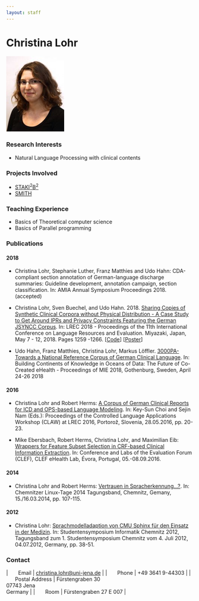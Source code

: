 ```yaml
---
layout: staff
---
```


# Christina Lohr

<div class="portrait">
  <img src="christina_lohr-width-156-height-202.jpg">
</div>

### Research Interests

* Natural Language Processing with clinical contents

### Projects Involved
* [STAKI<sup>2</sup>B<sup>2</sup>](http://gepris.dfg.de/gepris/projekt/315098900)
* [SMITH](http://www.smith.care/)

### Teaching Experience
* Basics of Theoretical computer science
* Basics of Parallel programming

### Publications

#### 2018

* Christina Lohr, Stephanie Luther, Franz Matthies and Udo Hahn: CDA-compliant section annotation of German-language discharge summaries:
Guideline development, annotation campaign, section classification. In: AMIA Annual Symposium Proceedings 2018. (accepted)

* Christina Lohr, Sven Buechel, and Udo Hahn. 2018. [Sharing Copies of Synthetic Clinical Corpora without Physical Distribution - A Case Study to Get Around IPRs and Privacy Constraints Featuring the German JSYNCC Corpus](http://www.lrec-conf.org/proceedings/lrec2018/pdf/701.pdf). In: LREC 2018 - Proceedings of the 11th International Conference on Language Resources and Evaluation. Miyazaki, Japan, May 7 - 12, 2018. Pages 1259 -1266. [[Code](https://github.com/julielab/jsyncc)] [[Poster](/coling_multimedia/Poster_LREC_JSYNCC.pdf)]

* Udo Hahn, Franz Matthies, Christina Lohr, Markus Löffler. [3000PA-Towards a National Reference Corpus of German Clinical Language](http://ebooks.iospress.nl/ISBN/978-1-61499-852-5). In: Building Continents of Knowledge in Oceans of Data: The Future of Co-Created eHealth - Proceedings of MIE 2018, Gothenburg, Sweden, April 24-26 2018

#### 2016

* Christina Lohr and Robert Herms: [A Corpus of German Clinical Reports for ICD and OPS-based Language Modeling](http://www.lrec-conf.org/proceedings/lrec2016/workshops/LREC2016Workshop-CLAW_Proceedings.pdf). In: Key-Sun Choi and Sejin Nam (Eds.): Proceedings of the Controlled Language Applications Workshop (CLAW) at LREC 2016, Portorož, Slovenia, 28.05.2016, pp. 20-23.

* Mike Ebersbach, Robert Herms, Christina Lohr, and Maximilian Eib: [Wrappers for Feature Subset Selection in CRF-based Clinical Information Extraction](http://ceur-ws.org/Vol-1609/16090069.pdf). In: Conference and Labs of the Evaluation Forum (CLEF), CLEF eHealth Lab, Évora, Portugal, 05.-08.09.2016.

#### 2014

* Christina Lohr and Robert Herms: [Vertrauen in Spracherkennung...?](http://www.qucosa.de/fileadmin/data/qucosa/documents/13349/linux_2014.pdf). In: Chemnitzer Linux-Tage 2014 Tagungsband, Chemnitz, Gemany, 15./16.03.2014, pp. 107-115.

#### 2012

* Christina Lohr: [Sprachmodelladaption von CMU Sphinx für den Einsatz in der Medizin](http://www.qucosa.de/fileadmin/data/qucosa/documents/9004/tagungsband_tucsis12.pdf). In: Studentensymposium Informatik Chemnitz 2012, Tagungsband zum 1. Studentensymposium Chemnitz vom 4. Juli 2012, 04.07.2012, Germany, pp. 38-51.

### Contact

| &nbsp;&nbsp;&nbsp;&nbsp;&nbsp;&nbsp;Email | [christina.lohr@uni-jena.de](mailto:christina.lohr@uni-jena.de) |
| &nbsp;&nbsp;&nbsp;&nbsp;&nbsp;&nbsp;Phone	| +49 3641 9-44303 |
| &nbsp;&nbsp;&nbsp;&nbsp;&nbsp;&nbsp;Postal Address | Fürstengraben 30<br/> 07743 Jena<br/> Germany |
| &nbsp;&nbsp;&nbsp;&nbsp;&nbsp;&nbsp;Room	| Fürstengraben 27 E 007 |
